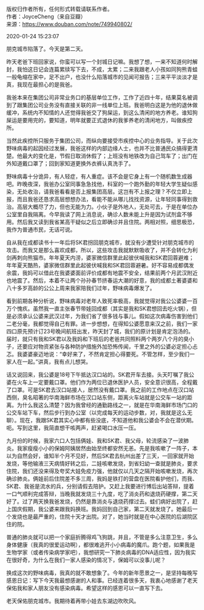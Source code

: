 版权归作者所有，任何形式转载请联系作者。  
作者：JoyceCheng（来自豆瓣）  
来源：https://www.douban.com/note/749940802/  

2020-01-24 15:23:07

朋克城市陷落了。今天是第二天。

昨天老爸下班回家说，你蛮可以写一个封城日记嘛。我想了想，一来不知道何时解封，我怕这日记会连篇累牍写下去，不成，太累；二来我跟老人小孩如同狗熊青蛙一般龟缩在家中，足不出户，也没什么陷落城市的见闻可报告；三来平平淡淡才是真，我现在最担心的是我爸。

我爸本来在集团公司非常业务口的基层单位工作，工作了近四十年，结果莫名被调到了跟集团公司业务没有直接关联的非一线单位上班。我爸明白这是为他的退休做缓冲，系统内不知情的人还觉得我爸交了狗屎运，到这么清闲的地方养老。谁知狗屎运是要用完的，要知道，明年就要正式退休的我爹养老的清闲地方，叫做疾控所。

当然此疾控所只服务于集团公司，而纵向要接受市疾控中心的业务指导。关于此次野味病毒的起因经过发展，我爸这样的内部边缘人士，也并不比普通民众搞得更清楚。他最大的变化是，节假日取消休假了；上班没有地铁改为自己驾车了；出门在外知道戴口罩了；回到家知道更换外衣裤认真洗手了。

野味病毒十分诡异，有人轻症，有人重症。该不会是它身上有一个随机数生成器吧。昨晚夜深，我爸办公室同事急急找他，科室的一个跑外勤的年轻大学生疑似感染，无处收治，请我爸看看是否上报集团高层。这岂有不上报之理？不仅立即上报，而且我爸还恳求高层想想办法，看能不能从哪儿找找资源，让年轻同事得到救治。高层大概尽了力，但也无能为力。小伙子是外地人，无处可去，于是在单位办公室里自我隔离。今早我读了网上消息说，确诊人数未能上升是因为试剂盒不够用。然后我又读到我省某高干疑似之后立即确诊并且住院。两相对照，细思极恐，我作为普通市民，无话可说。

自从我在成都读书十一年后将SK君拐回朋克城市，就没有少遭受针对朋克城市的攻击。而我又是那么喜欢成都，所以，这些攻击我就默默吸收了，并不会转化为利剑再刺向熊猫市。年年夏天内涝，婆家微信群里此起彼伏喊我和SK君回蓉避难；年年夏天酷热，婆家微信群里此起彼伏喊我和SK君回蓉避暑。好不容易成都偶发余震，我妈可以借此在我婆婆面前评价成都有地震不安全，结果前两个月武汉附近也地震了。然后，本着不让两个孙孙春节挤春运大潮的好意，我的成都土著婆婆和八十多岁高龄的公公上周来我家陪我们过年，野味病毒爆发了。

看到前期各种分析说，野味病毒对老年人致死率极高，我就觉得对我公公婆婆一百万个愧疚。虽然我一直主张春节带娃回成都（其实是我和SK君想回去吃火锅），但是必须承认公婆来武汉过年，为我们省了很多钱与事儿。假如这次病毒伤害到他们二老分毫，我都觉得自己有罪。进一步想想，在得知公婆愿意来汉之前，我们一家四口原先预计订23号晚间航班出发，昨天封了城，我们的原计划是肯定泡汤的。届时，就只有我和SK君以及我妈和下班后的老爸共同照料两个两岁八个月的臭小子，还要应对物资紧张与各种防护措施外加恐怖传闻，千里之外的公婆必定担心忐忑。我婆婆豪迈地说：“幸好来了，不然肯定担心得要死。不管怎样，至少我们一家人在一起。”讲真，我有点儿想哭。

话又说回来，我公婆是18号下午抵达汉口站的。SK君开车去接。头天叮嘱了我公婆在火车上一定要戴口罩。他们作为两位已退休医护人员，安全意识很高，全程戴了口罩。可是SK君去汉口站接人，居然没有戴口罩。我之前的工作地点在汉口站西侧，臭名昭著的华南海鲜市场在汉口站东侧，距离火车站就是公交车一站的距离。为什么我这么清楚？因为我曾经的通勤路线之一，就是在华南海鲜市场门口的公交车站下车，然后步行到办公室（以完成每天的运动步数，对，我就是这么无聊）。现在，我跟SK君其实心中都有些没底，不知道他和我公婆会不会在潜伏期。呃。写到这里，我简直想干咳两声，赶紧喝口水压一压。

九月份的时候，我家六口人包括俩娃、我和SK君、我父母，轮流感染了一波肺炎。我家瘦瘦小小的保姆阿姨居然由始至终都安然无恙。先是我咳嗽了一阵子，本以为自然会好，谁知半个月不见好，然后SK君去杭州出差了三天，一回家就开始发烧，等他输液三天病情好转之后，二娃咳嗽发烧，到省妇幼一查就是肺炎，要求住院，我们还没来得及夸奖大娃免疫力强，他就仅以几天之隔开始咳嗽发烧，再次确诊肺炎。俩娃前后住院差不多三周，我妈是铁打的营盘在医院看护他们，而我、SK君、我爸是流水的兵，分别请假去陪护。又赶上我要进行博后出站答辩，提着一口气顺利完成答辩，当晚我就发烧三十九度，吃了消炎药和退烧药硬撑，第二天好了。过了两天换我爸发烧，仍然是靠消炎与退烧药撑过去。蛙们病好出院了，赶上国庆假期，我公婆来跟我妈换班。我妈回到自己家，第二天就发烧了。她最后一个发烧也是最严重的，住院十天才出院。对了，她当时就是在中心医院的后湖院区住的院。

普通的肺炎就可以把一个家庭折腾得鸡飞狗跳，并且，不管是多么注意卫生，多么身体健康（我真的很爱运动啊），都很难逃开小小病毒的魔爪。跑个题，如果我是生物学家（或者传染病学家吧），我想研究一下肺炎病毒的DNA适应性，因为我实在很好奇，为什么在我们一家人感染的情况下，保姆可以没事儿呢？

换成这次的野味病毒，我真的就不敢想象了。今年的新年愿景之一，是坚持每晚写感恩日记：写下今天我最想感谢的人和事。已经连着很多天，我衷心地感谢了老天保佑我和家人朋友没有感染病毒。希望这样的感恩可以一直写下去。

老天保佑朋克城市。我期待着再带小娃去东湖边吹吹风。

